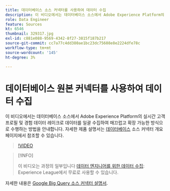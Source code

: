 ```yaml
---
title: 데이터베이스 소스 커넥터를 사용하여 데이터 수집
description: 이 비디오에서는 데이터베이스 소스에서 Adobe Experience Platform의 실시간 고객 프로필 및 경험 데이터 레이크로 데이터를 일괄 수집하여 매끄럽고 확장 가능한 방식으로 수행하는 방법을 안내합니다.
role: Data Engineer
feature: Sources
kt: 6546
thumbnail: 329317.jpg
exl-id: c881e088-9569-4342-8f27-3815f187b217
source-git-commit: cc7a77c4dd380ae1bc23dc75608e8e2224dfe78c
workflow-type: tm+mt
source-wordcount: '145'
ht-degree: 3%

---
```


# 데이터베이스 원본 커넥터를 사용하여 데이터 수집

이 비디오에서는 데이터베이스 소스에서 Adobe Experience Platform의 실시간 고객 프로필 및 경험 데이터 레이크로 데이터를 일괄 수집하여 매끄럽고 확장 가능한 방식으로 수행하는 방법을 안내합니다. 자세한 제품 설명서는 [데이터베이스](https://experienceleague.adobe.com/docs/experience-platform/sources/home.html?lang=en#database) 소스 커넥터 개요 페이지에서 참조할 수 있습니다.

>[!VIDEO](https://video.tv.adobe.com/v/329317?quality=12&learn=on)

>[!INFO]
>
> 이 비디오는 과정의 일부입니다 [데이터 엔지니어를 위한 데이터 수집](https://experienceleague.adobe.com/?lang=ko-KR?recommended=ExperiencePlatform-D-1-2020.1.dataingestion): Experience League에서 무료로 사용할 수 있습니다.

자세한 내용은 [Google Big Query 소스 커넥터 설명서](https://experienceleague.adobe.com/docs/experience-platform/sources/ui-tutorials/create/databases/bigquery.html).

